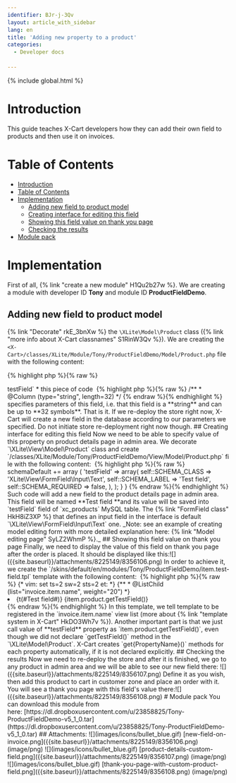 ```yaml
---
identifier: BJr-j-3Qv
layout: article_with_sidebar
lang: en
title: 'Adding new property to a product'
categories:
  - Developer docs

---
```


{% include global.html %}

# Introduction

This guide teaches X-Cart developers how they can add their own field to products and then use it on invoices.

# Table of Contents

*   [Introduction](#introduction)
*   [Table of Contents](#table-of-contents)
*   [Implementation](#implementation)
    *   [Adding new field to product model](#adding-new-field-to-product-model)
    *   [Creating interface for editing this field](#creating-interface-for-editing-this-field)
    *   [Showing this field value on thank you page](#showing-this-field-value-on-thank-you-page)
    *   [Checking the results](#checking-the-results)
*   [Module pack](#module-pack)

# Implementation

First of all, {% link "create a new module" H1Qu2b27w %}. We are creating a module with developer ID **Tony** and module ID **ProductFieldDemo**.

## Adding new field to product model

{% link "Decorate" rkE_3bnXw %} the `\XLite\Model\Product` class ({% link "more info about X-Cart classnames" S1RinW3Qv %}). We are creating the `<X-Cart>/classes/XLite/Module/Tony/ProductFieldDemo/Model/Product.php` file with the following content: 

{% highlight php %}{% raw %}
<?php
// vim: set ts=4 sw=4 sts=4 et:

namespace XLite\Module\Tony\ProductFieldDemo\Model;

class Product extends \XLite\Model\Product implements \XLite\Base\IDecorator
{
	/**
	 * @Column (type="string", length=32)
	 */
	protected $testField;
}
{% endraw %}{% endhighlight %}

*   `protected $testField` says that now product objects will have a new property that can be accessed like `$product->testField`
*   this piece of code 

    {% highlight php %}{% raw %}
    	/**
    	 * @Column (type="string", length=32)
    	 */
    {% endraw %}{% endhighlight %}

    specifies parameters of this field, i.e. that this field is a **string** and can be up to **32 symbols**.

That is it. If we re-deploy the store right now, X-Cart will create a new field in the database according to our parameters we specified. Do not initiate store re-deployment right now though.

## Creating interface for editing this field

Now we need to be able to specify value of this property on product details page in admin area. We decorate `\XLite\View\Model\Product` class and create  
`<X-Cart>/classes/XLite/Module/Tony/ProductFieldDemo/View/Model/Product.php` file with the following content: 

{% highlight php %}{% raw %}
<?php
// vim: set ts=4 sw=4 sts=4 et:

namespace XLite\Module\Tony\ProductFieldDemo\View\Model;

class Product extends \XLite\View\Model\Product implements \XLite\Base\IDecorator
{
	public function __construct(array $params = array(), array $sections = array())
    {
        parent::__construct($params, $sections);

        $this->schemaDefault += array (
        	'testField' => array(
            	self::SCHEMA_CLASS    => 'XLite\View\FormField\Input\Text',
            	self::SCHEMA_LABEL    => 'Test field',
            	self::SCHEMA_REQUIRED => false,
            	),
        	);
    }
}
{% endraw %}{% endhighlight %}

Such code will add a new field to the product details page in admin area. This field will be named **Test field **and its value will be saved into `testField` field of `xc_products` MySQL table. The {% link "FormField class" HkH8iZ3XP %} that defines an input field in the interface is default `\XLite\View\FormField\Input\Text` one.

_Note: see an example of creating model editing form with more detailed explanation here: {% link "Model editing page" SyLZ2WhmP %}._

## Showing this field value on thank you page

Finally, we need to display the value of this field on thank you page after the order is placed. It should be displayed like this:![]({{site.baseurl}}/attachments/8225149/8356106.png)

In order to achieve it, we create the `<X-Cart>/skins/default/en/modules/Tony/ProductFieldDemo/item.test-field.tpl` template with the following content: 

{% highlight php %}{% raw %}
{* vim: set ts=2 sw=2 sts=2 et: *}
{**
 * @ListChild (list="invoice.item.name", weight="20")
 *}
<li class="test-field">
  <span class="name">{t(#Test field#)}</span>
  <span class="test-field-value">{item.product.getTestField()}</span>
</li>
{% endraw %}{% endhighlight %}

In this template, we tell template to be registered in the `invoice.item.name` view list (more about {% link "template system in X-Cart" HkDO3Wh7v %}).

Another important part is that we just call value of **testField** property as `item.product.getTestField()`, even though we did not declare `getTestField()` method in the `\XLite\Model\Product`. X-Cart creates `get{PropertyName}()` methods for each property automatically, if it is not declared explicitly.

## Checking the results

Now we need to re-deploy the store and after it is finished, we go to any product in admin area and we will be able to see our new field there: ![]({{site.baseurl}}/attachments/8225149/8356107.png)

Define it as you wish, then add this product to cart in customer zone and place an order with it. You will see a thank you page with this field's value there:![]({{site.baseurl}}/attachments/8225149/8356108.png)

# Module pack

You can download this module from here: [https://dl.dropboxusercontent.com/u/23858825/Tony-ProductFieldDemo-v5_1_0.tar](https://dl.dropboxusercontent.com/u/23858825/Tony-ProductFieldDemo-v5_1_0.tar)

## Attachments:

![](images/icons/bullet_blue.gif) [new-field-on-invoice.png]({{site.baseurl}}/attachments/8225149/8356106.png) (image/png)  
![](images/icons/bullet_blue.gif) [product-details-custom-field.png]({{site.baseurl}}/attachments/8225149/8356107.png) (image/png)  
![](images/icons/bullet_blue.gif) [thank-you-page-with-custom-product-field.png]({{site.baseurl}}/attachments/8225149/8356108.png) (image/png)